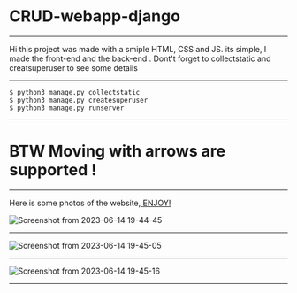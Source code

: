 # CRUD-webapp-django
___
Hi this project was made with a smiple HTML, CSS and JS.
its simple, I made the front-end and the back-end .
Dont't forget to collectstatic and creatsuperuser to see some details 
___
```console
$ python3 manage.py collectstatic
$ python3 manage.py createsuperuser
$ python3 manage.py runserver
```
___
# BTW Moving with arrows are supported !
___
Here is some photos of the website,<u> ENJOY!</u>

![Screenshot from 2023-06-14 19-44-45](https://github.com/BetterCallGuts/CRUD-webapp-django/assets/122576822/79144b75-743a-4bdf-a78e-0bc11db5b5fe)
___
![Screenshot from 2023-06-14 19-45-05](https://github.com/BetterCallGuts/CRUD-webapp-django/assets/122576822/13d327d2-5a64-4afd-a8aa-9db0872bf63a)
___
![Screenshot from 2023-06-14 19-45-16](https://github.com/BetterCallGuts/CRUD-webapp-django/assets/122576822/111c86b9-d2cd-4188-a32e-2a5729d2d205)

___
